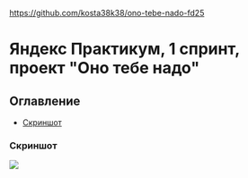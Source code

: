  https://github.com/kosta38k38/ono-tebe-nado-fd25
 # Яндекс Практикум, 1 спринт, проект "Оно тебе надо"
 ## Оглавление

- [Скриншот](#скриншот)
### Скриншот

![](screenshot(2).png)
